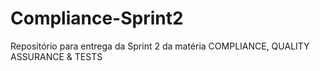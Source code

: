 # Compliance-Sprint2

Repositório para entrega da Sprint 2 da matéria COMPLIANCE, QUALITY ASSURANCE & TESTS